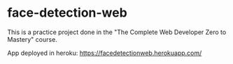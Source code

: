 # face-detection-web

This is a practice project done in the "The Complete Web Developer Zero to Mastery" course.

App deployed in heroku: https://facedetectionweb.herokuapp.com/
